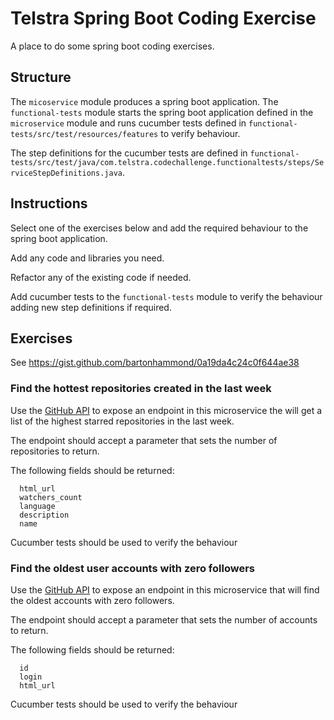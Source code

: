 # Telstra Spring Boot Coding Exercise #

A place to do some spring boot coding exercises.


## Structure ##

The `micoservice` module produces a spring boot application. The `functional-tests` module starts 
the spring boot application defined in the `microservice` module and runs cucumber tests defined in
`functional-tests/src/test/resources/features` to verify behaviour.

The step definitions for the cucumber tests are defined in 
`functional-tests/src/test/java/com.telstra.codechallenge.functionaltests/steps/ServiceStepDefinitions.java`.


## Instructions ##

Select one of the exercises below and add the required behaviour to the spring boot application. 

Add any code and libraries you need.

Refactor any of the existing code if needed.

Add cucumber tests to the `functional-tests` module to verify the behaviour adding new step 
definitions if required.


## Exercises ##

See https://gist.github.com/bartonhammond/0a19da4c24c0f644ae38


### Find the hottest repositories created in the last week ###

Use the [GitHub API][1] to expose an endpoint in this microservice the will get a list of the 
highest starred repositories in the last week.

The endpoint should accept a parameter that sets the number of repositories to return.

The following fields should be returned:

      html_url
      watchers_count
      language
      description
      name

Cucumber tests should be used to verify the behaviour


### Find the oldest user accounts with zero followers ###

Use the [GitHub API][1] to expose an endpoint in this microservice that will find the oldest 
accounts with zero followers.

The endpoint should accept a parameter that sets the number of accounts to return.

The following fields should be returned:

      id
      login
      html_url

Cucumber tests should be used to verify the behaviour



[1]: http://developer.github.com/v3/search/#search-repositories
